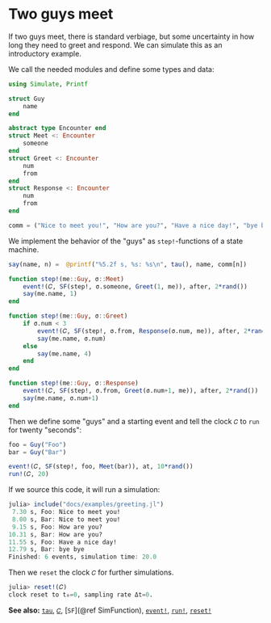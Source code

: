 # Two guys meet

If two guys meet, there is standard verbiage, but some uncertainty in how long they need to greet and respond. We can simulate this as an introductory example.

We call the needed modules and define some types and data:

```julia
using Simulate, Printf

struct Guy
    name
end

abstract type Encounter end
struct Meet <: Encounter
    someone
end
struct Greet <: Encounter
    num
    from
end
struct Response <: Encounter
    num
    from
end

comm = ("Nice to meet you!", "How are you?", "Have a nice day!", "bye bye")
```

We implement the behavior of the "guys" as `step!`-functions of a state machine.

```julia
say(name, n) =  @printf("%5.2f s, %s: %s\n", tau(), name, comm[n])

function step!(me::Guy, σ::Meet)
    event!(𝐶, SF(step!, σ.someone, Greet(1, me)), after, 2*rand())
    say(me.name, 1)
end

function step!(me::Guy, σ::Greet)
    if σ.num < 3
        event!(𝐶, SF(step!, σ.from, Response(σ.num, me)), after, 2*rand())
        say(me.name, σ.num)
    else
        say(me.name, 4)
    end
end

function step!(me::Guy, σ::Response)
    event!(𝐶, SF(step!, σ.from, Greet(σ.num+1, me)), after, 2*rand())
    say(me.name, σ.num+1)
end
```

Then we define some "guys" and a starting event and tell the clock `𝐶` to `run` for twenty "seconds":

```julia
foo = Guy("Foo")
bar = Guy("Bar")

event!(𝐶, SF(step!, foo, Meet(bar)), at, 10*rand())
run!(𝐶, 20)
```

If we source this code, it will run a simulation:

```julia
julia> include("docs/examples/greeting.jl")
 7.30 s, Foo: Nice to meet you!
 8.00 s, Bar: Nice to meet you!
 9.15 s, Foo: How are you?
10.31 s, Bar: How are you?
11.55 s, Foo: Have a nice day!
12.79 s, Bar: bye bye
Finished: 6 events, simulation time: 20.0
```

Then we `reset` the clock `𝐶` for further simulations.

```julia
julia> reset!(𝐶)
clock reset to t₀=0, sampling rate Δt=0.
```

**See also:** [`tau`](@ref), [`𝐶`](@ref), [`SF`](@ref SimFunction), [`event!`](@ref), [`run!`](@ref), [`reset!`](@ref)
